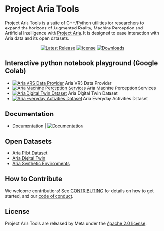 # Project Aria Tools

Project Aria Tools is a suite of C++/Python utilities for researchers to expand the horizons of Augmented Reality, Machine Perception and Artificial Intelligence with [Project Aria](https://projectaria.com/). It is designed to ease interaction with Aria data and its open datasets.

<div align="center">
  <a href="https://github.com/facebookresearch/projectaria_tools/releases"><img alt="Latest Release" src="https://img.shields.io/github/v/release/facebookresearch/projectaria_tools.svg" /></a>
  <a href="https://github.com/facebookresearch/projectaria_tools/blob/main/LICENSE">
  <img alt="license" src="https://img.shields.io/badge/License-Apache--2.0-blue.svg"/></a>
  <a href="https://pepy.tech/project/projectaria_tools">
  <img alt="Downloads" src="https://pepy.tech/badge/projectaria_tools"></a>
</div>

## Interactive python notebook playground (Google Colab)

- [![Aria VRS Data Provider](https://colab.research.google.com/assets/colab-badge.svg)](https://colab.research.google.com/github/facebookresearch/projectaria_tools/blob/1.4.0/core/examples/dataprovider_quickstart_tutorial.ipynb) Aria VRS Data Provider
- [![Aria Machine Perception Services](https://colab.research.google.com/assets/colab-badge.svg)](https://colab.research.google.com/github/facebookresearch/projectaria_tools/blob/1.4.0/core/examples/mps_quickstart_tutorial.ipynb) Aria Machine Perception Services
- [![Aria Digital Twin Dataset](https://colab.research.google.com/assets/colab-badge.svg)](https://colab.research.google.com/github/facebookresearch/projectaria_tools/blob/1.4.0/projects/AriaDigitalTwinDatasetTools/examples/adt_quickstart_tutorial.ipynb) Aria Digital Twin Dataset
- [![Aria Everyday Activities Dataset](https://colab.research.google.com/assets/colab-badge.svg)](https://colab.research.google.com/github/facebookresearch/projectaria_tools/blob/1.4.0/projects/AriaEverydayActivities/examples/aea_quickstart_tutorial.ipynb) Aria Everyday Activities Dataset

## Documentation

- [Documentation](https://facebookresearch.github.io/projectaria_tools/docs/intro) |
[![Documentation](https://github.com/facebookresearch/projectaria_tools/actions/workflows/publish-website.yml/badge.svg)](https://github.com/facebookresearch/projectaria_tools/actions/workflows/publish-website.yml)

## Open Datasets

- [Aria Pilot Dataset](https://www.projectaria.com/datasets/apd)
- [Aria Digital Twin](https://www.projectaria.com/datasets/adt)
- [Aria Synthetic Environments](https://www.projectaria.com/datasets/ase)

## How to Contribute

We welcome contributions! See [CONTRIBUTING](https://github.com/facebookresearch/projectaria_tools/blob/main/.github/CONTRIBUTING.md) for details on how to get started, and our [code of conduct](https://github.com/facebookresearch/projectaria_tools/blob/main/.github/CODE_OF_CONDUCT.md).

## License

Project Aria Tools are released by Meta under the [Apache 2.0 license](https://github.com/facebookresearch/projectaria_tools/blob/main/LICENSE).
